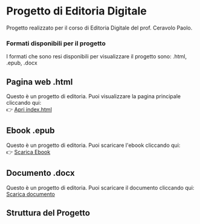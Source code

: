# Progetto di Editoria Digitale
Progetto realizzato per il corso di Editoria Digitale del prof. Ceravolo Paolo.

### Formati disponibili per il progetto
I formati che sono resi disponibili per visualizzare il progetto sono: .html, .epub, .docx

## Pagina web .html
Questo è un progetto di editoria. Puoi visualizzare la pagina principale cliccando qui:  
👉 [Apri index.html](https://htmlpreview.github.io/?https://github.com/MassimilianoGentilini/Progetto_editoria/blob/main/ProgettoEditoriaDigitale_Gentilini/index.html)

## Ebook .epub
Questo è un progetto di editoria. Puoi scaricare l'ebook cliccando qui:  
👉 [Scarica Ebook](https://github.com/MassimilianoGentilini/Progetto_editoria/raw/main/ProgettoEditoriaDigitale_Gentilini/output.epub)

## Documento .docx
Questo è un progetto di editoria. Puoi scaricare il documento cliccando qui: 
[Scarica documento](https://github.com/MassimilianoGentilini/Progetto_editoria/raw/main/ProgettoEditoriaDigitale_Gentilini/output.docx)


## Struttura del Progetto
